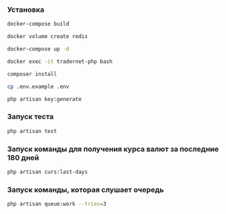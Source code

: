 
### Установка
```bash
docker-compose build
```
```bash
docker volume create redis
```
```bash
docker-compose up -d
```
```bash
docker exec -it tradernet-php bash
```
```bash
composer install
```
```bash
cp .env.example .env
```

```bash
php artisan key:generate
```

### Запуск теста
```bash
php artisan test
```

### Запуск команды для получения курса валют за последние 180 дней
```bash
php artisan curs:last-days
```

### Запуск команды, которая слушает очередь
```bash
php artisan queue:work --tries=3
```
